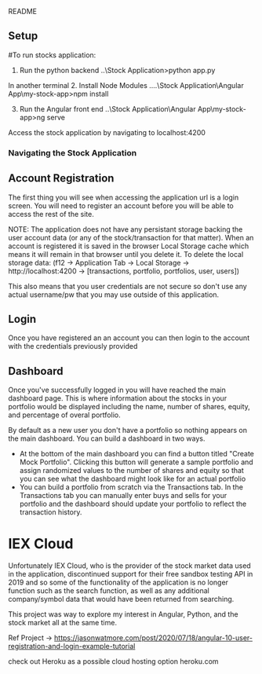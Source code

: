 README

## Setup
#To run stocks application:

1. Run the python backend 
	..\Stock Application>python app.py

In another terminal 
2. Install Node Modules
	....\Stock Application\Angular App\my-stock-app>npm install
	
3. Run the Angular front end
	..\Stock Application\Angular App\my-stock-app>ng serve


Access the stock application by navigating to localhost:4200


### Navigating the Stock Application

## Account Registration
The first thing you will see when accessing the application url is a login screen. You will need to register an account before you will be able to access the rest of the site.

NOTE: The application does not have any persistant storage backing the user account data (or any of the stock/transaction for that matter). When an account is registered it is saved in the browser Local Storage cache which means it will remain in that browser until you delete it. 
To delete the local storage data: (f12 -> Application Tab -> Local Storage -> http://localhost:4200 -> [transactions, portfolio, portfolios, user, users])

This also means that you user credentials are not secure so don't use any actual username/pw that you may use outside of this application.

## Login
Once you have registered an an account you can then login to the account with the credentials previously provided

## Dashboard
Once you've successfully logged in you will have reached the main dashboard page. This is where information about the stocks in your portfolio would be displayed including the name, number of shares, equity, and percentage of overal portfolio. 

By default as a new user you don't have a portfolio so nothing appears on the main dashboard. You can build a dashboard in two ways.
* At the bottom of the main dashboard you can find a button titled "Create Mock Portfolio". Clicking this button will generate a sample portfolio and assign randomized values to the number of shares and equity so that you can see what the dashboard might look like for an actual portfolio
* You can build a portfolio from scratch via the Transactions tab. In the Transactions tab you can manually enter buys and sells for your portfolio and the dashboard should update your portfolio to reflect the transaction history.



# IEX Cloud
Unfortunately IEX Cloud, who is the provider of the stock market data used in the application, discontinued support for their free sandbox testing API in 2019 and so some of the functionality of the application is no longer function such as the search function, as well as any additional company/symbol data that would have been returned from searching.




This project was way to explore my interest in Angular, Python, and the stock market all at the same time.
	
Ref Project -> https://jasonwatmore.com/post/2020/07/18/angular-10-user-registration-and-login-example-tutorial

check out Heroku as a possible cloud hosting option
heroku.com